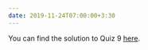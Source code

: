 ```yaml
---
date: 2019-11-24T07:00:00+3:30
---
```

You can find the solution to Quiz 9 [here](static_files/quizes/Quiz9-Solution.pdf).